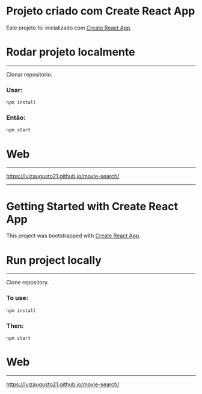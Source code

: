 # Projeto criado com Create React App

Este projeto foi inicializado com [Create React App](https://github.com/facebook/create-react-app)

# Rodar projeto localmente
---
  Clonar repositorio. 
 ### Usar:
   `npm install`
   
 ### Então:
   `npm start`
   
 # Web
 ---
  https://luizaugusto21.github.io/movie-search/

----------------------------------------------------------------------------------------------------------

# Getting Started with Create React App

This project was bootstrapped with [Create React App](https://github.com/facebook/create-react-app).


# Run project locally
---
  Clone repository.
 ### To use:
   `npm install`
   
 ### Then:
   `npm start`
   
 # Web
 ---
  https://luizaugusto21.github.io/movie-search/
